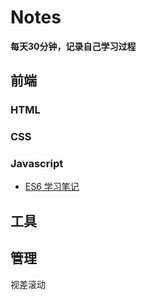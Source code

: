 # Notes
**每天30分钟，记录自己学习过程**

## 前端
### HTML

### CSS

### Javascript
- [ES6 学习笔记](http://www.wangenbo.com)


## 工具

## 管理

视差滚动